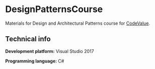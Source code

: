 # DesignPatternsCourse
Materials for Design and Architectural Patterns course for [CodeValue](https://codevalue.net/).

## Technical info
**Development platform:** Visual Studio 2017

**Programming language:** C#
